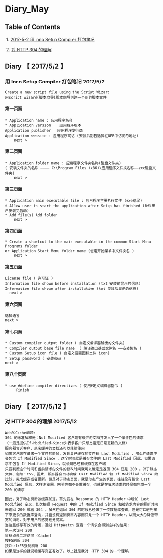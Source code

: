 # Diary_May
## Table of Contents
  1. [2017-5-2 用 Inno Setup Compiler 打包笔记](#diary--201752--)
  
  2. [对 HTTP 304 的理解](#diary--2017512-)
## Diary 【 2017/5/2 】   
### 用 Inno Setup Compiler 打包笔记 2017/5/2 
    Create a new script file using the Script Wizard  
    用script wizard(脚本向导)脚本向导创建一个新的脚本文件
#### 第一页面
    * Application name : 应用程序名称
    * Application version :  应用程序版本
    Application publisher : 应用程序发行商
    Application website : 应用程序网站 (安装后期若选择在WEB中访问的地址)
	    next >
#### 第二页面
    * Application folder name : 应用程序文件夹名称(磁盘文件夹)
    ( 安装文件夹的名称 ———— C:\Program Files (x86)\应用程序文件夹名称——zcc磁盘文件夹)
	    next >
#### 第三页面
    * Application main executable file : 应用程序主要执行文件 (exe结尾)
    √ Allow user to start the application after Setup has finished (允许用户安装完启动)
    * Add file(s) Add folder
 	    next >
####  第四页面
    * Create a shortcut to the main executable in the common Start Menu Programs folder 
    or Application Start Menu folder name (创建开始菜单中文件夹名 )
 	    next >
#### 第五页面
    License file ( 许可证 )
    Information file shown before installation (txt 安装前显示的信息)
    Information file shown after installation (txt 安装后显示的信息)
 	  next >
#### 第六页面
  	选择语言
  	next >
#### 第七页面
	* Custom compiler output folder ( 自定义编译器输出的文件夹)
	* Compiler output base file name  ( 编译输出基础文件名 ——安装包名 )
	* Custom Setup icon file ( 自定义设置图标文件 icon)
	* Setup password ( 安装密码 )
	next >
#### 第八个页面
    * use #define compiler directives ( 使用#定义编译器指令 )
  	     Finish 
## Diary 【 2017/5/12 】	  
### 对 HTTP 304 的理解 2017/5/12 	

    Web的Cache问题:
    304 的标准解释是：Not Modified 客户端有缓冲的文档并发出了一个条件性的请求
    （一般是提供If-Modified-Since头表示客户只想比指定日期更新的文档）
    服务器告诉客户，原来缓冲的文档还可以继续使用
    如果客户端在请求一个文件的时候，发现自己缓存的文件有 Last Modified ，那么在请求中会包含 If Modified Since ，这个时间就是缓存文件的 Last Modified 因此，如果请求中包含 If Modified Since，就说明已经有缓存在客户端
    只要判断这个时间和当前请求的文件的修改时间就可以确定是返回 304 还是 200 。对于静态文件，例如：CSS、图片，服务器会自动完成 Last Modified 和 If Modified Since 的比较，完成缓存或者更新。但是对于动态页面，就是动态产生的页面，往往没有包含 Last Modified 信息，这样浏览器、网关等都不会做缓存，也就是在每次请求的时候都完成一个 200 的请求

    因此，对于动态页面做缓存加速，首先要在 Response 的 HTTP Header 中增加 Last Modified 定义，其次根据 Request 中的 If Modified Since 和被请求内容的更新时间来返回 200 或者 304 。虽然在返回 304 的时候已经做了一次数据库查询，但是可以避免接下来更多的数据库查询，并且没有返回页面内容而只是一个 HTTP Header，从而大大的降低带宽的消耗，对于用户的感觉也是提高。
    当这些缓存有效的时候，通过 HttpWatch 查看一个请求会得到这样的结果：
    第一次访问 200
    鼠标点击二次访问 (Cache)
    按F5刷新 304
    按Ctrl+F5强制刷新 200
    如果是这样的就说明缓存真正有效了。以上就是我对 HTTP 304 的一个理解。
